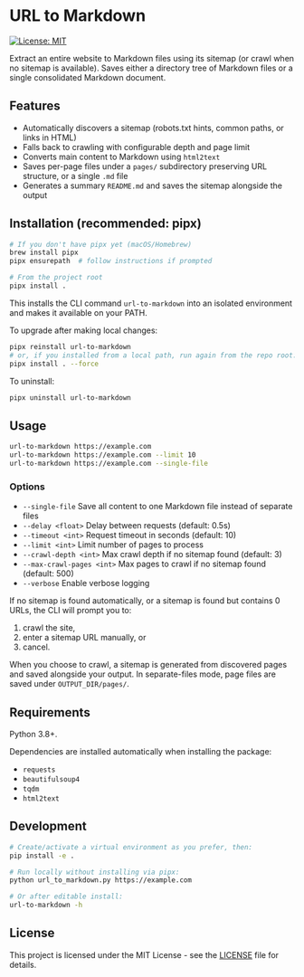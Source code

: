 # URL to Markdown

[![License: MIT](https://img.shields.io/badge/License-MIT-yellow.svg)](LICENSE)

Extract an entire website to Markdown files using its sitemap (or crawl when no sitemap is available). Saves either a directory tree of Markdown files or a single consolidated Markdown document.

## Features

- Automatically discovers a sitemap (robots.txt hints, common paths, or links in HTML)
- Falls back to crawling with configurable depth and page limit
- Converts main content to Markdown using `html2text`
- Saves per-page files under a `pages/` subdirectory preserving URL structure, or a single `.md` file
- Generates a summary `README.md` and saves the sitemap alongside the output

## Installation (recommended: pipx)

```bash
# If you don't have pipx yet (macOS/Homebrew)
brew install pipx
pipx ensurepath  # follow instructions if prompted

# From the project root
pipx install .
```

This installs the CLI command `url-to-markdown` into an isolated environment and makes it available on your PATH.

To upgrade after making local changes:
```bash
pipx reinstall url-to-markdown
# or, if you installed from a local path, run again from the repo root:
pipx install . --force
```

To uninstall:
```bash
pipx uninstall url-to-markdown
```

## Usage

```bash
url-to-markdown https://example.com
url-to-markdown https://example.com --limit 10
url-to-markdown https://example.com --single-file
```

### Options

- `--single-file` Save all content to one Markdown file instead of separate files
- `--delay <float>` Delay between requests (default: 0.5s)
- `--timeout <int>` Request timeout in seconds (default: 10)
- `--limit <int>` Limit number of pages to process
- `--crawl-depth <int>` Max crawl depth if no sitemap found (default: 3)
- `--max-crawl-pages <int>` Max pages to crawl if no sitemap found (default: 500)
- `--verbose` Enable verbose logging

If no sitemap is found automatically, or a sitemap is found but contains 0 URLs, the CLI will prompt you to:
1) crawl the site,
2) enter a sitemap URL manually, or
3) cancel.

When you choose to crawl, a sitemap is generated from discovered pages and saved alongside your output. In separate-files mode, page files are saved under `OUTPUT_DIR/pages/`.

## Requirements

Python 3.8+.

Dependencies are installed automatically when installing the package:
- `requests`
- `beautifulsoup4`
- `tqdm`
- `html2text`

## Development

```bash
# Create/activate a virtual environment as you prefer, then:
pip install -e .

# Run locally without installing via pipx:
python url_to_markdown.py https://example.com

# Or after editable install:
url-to-markdown -h
```

## License

This project is licensed under the MIT License - see the [LICENSE](LICENSE) file for details.
